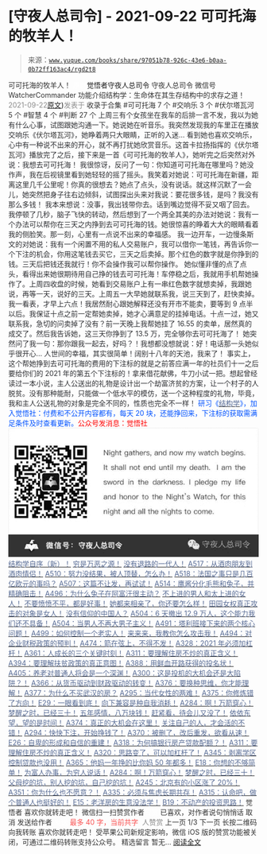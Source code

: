 # [守夜人总司令] - 2021-09-22 可可托海的牧羊人！

> 来源：[`www.yuque.com/books/share/97051b78-926c-43e6-b0aa-0b72ff163ac4/rgd2t8`](https://www.yuque.com/books/share/97051b78-926c-43e6-b0aa-0b72ff163ac4/rgd2t8)

<ne-p id="520f42f3293818f927861ebbd5b15da4_p_0" data-lake-id="520f42f3293818f927861ebbd5b15da4_p_0"><ne-text id="u124fc646" style="color: rgb(51, 51, 51);">可可托海的牧羊人！</ne-text></ne-p> <ne-p id="97c948434b306ad6071d9c0b51d3b0f7" data-lake-id="97c948434b306ad6071d9c0b51d3b0f7"><ne-text id="u9e928ef2" ne-fontsize="12" style="color: rgb(255, 255, 255);">原创</ne-text><ne-text id="u5025a2d6" ne-fontsize="14">觉悟者</ne-text><ne-text id="u627c8167" ne-fontsize="14">守夜人总司令</ne-text></ne-p> <ne-p id="44b2f55d68002fa62c5535ac6f92b003" data-lake-id="44b2f55d68002fa62c5535ac6f92b003"><ne-text id="uaff10fd1" ne-fontsize="14" ne-bold="true" style="color: rgb(51, 51, 51);">守夜人总司令</ne-text></ne-p> <ne-p id="6124e86c9dafb5395302cc8df88fd00c" data-lake-id="6124e86c9dafb5395302cc8df88fd00c"><ne-text id="u5930fe50" ne-fontsize="14" style="color: rgb(51, 51, 51);">微信号</ne-text><ne-text id="u8bd2f670" ne-fontsize="14" style="color: rgb(51, 51, 51);">WatcherCommander</ne-text></ne-p> <ne-p id="45adfc07c6ac3ee4402b352b008881bc" data-lake-id="45adfc07c6ac3ee4402b352b008881bc"><ne-text id="uf6ad5961" ne-fontsize="14" style="color: rgb(51, 51, 51);">功能介绍</ne-text><ne-text id="u40843f0e" ne-fontsize="14" style="color: rgb(51, 51, 51);">结构学：生命体在其生存结构中的求存之道！</ne-text></ne-p> <ne-p id="d1216abdc1210a2067bfcc18bb41a7e9" data-lake-id="d1216abdc1210a2067bfcc18bb41a7e9"><ne-text id="ubb19150f" style="color: rgb(140, 140, 140);">2021-09-22</ne-text>[<ne-text id="u1774f072" ne-fontsize="14">原文</ne-text>](https://mp.weixin.qq.com/s?__biz=MzAxNDk1NjI2Mw==&mid=2247487232&idx=1&sn=b6960f8a48871772d4b404a83cb5c7e0&chksm=9b8a2c88acfda59efdc4f5818b75ef13f4b04754440e16d1670baef9041a20b80fdf8a817540#rd))<ne-text id="uf8335989" ne-fontsize="14" style="color: rgb(140, 140, 140);">发表于</ne-text></ne-p> <ne-p id="eb62c0ce99006c6a896e73c7969cc70f" data-lake-id="eb62c0ce99006c6a896e73c7969cc70f"><ne-text id="u239df485" style="color: rgb(51, 51, 51);">收录于合集</ne-text></ne-p> <ne-p id="c97943c4471bc274b0bb717336054d46" data-lake-id="c97943c4471bc274b0bb717336054d46"><ne-text id="uac4390f5" style="color: rgb(51, 51, 51);">#可可托海 7 个</ne-text></ne-p> <ne-p id="54f792cd01764387948d0c5f020012c9" data-lake-id="54f792cd01764387948d0c5f020012c9"><ne-text id="uc3173d15" style="color: rgb(51, 51, 51);">#交响乐 3 个</ne-text></ne-p> <ne-p id="729e51e167459dae44eeff14223f4fb5" data-lake-id="729e51e167459dae44eeff14223f4fb5"><ne-text id="ua743f519" style="color: rgb(51, 51, 51);">#伏尔塔瓦河 5 个</ne-text></ne-p> <ne-p id="d314faca8074888396b15788fca56175" data-lake-id="d314faca8074888396b15788fca56175"><ne-text id="u3b120e7a" style="color: rgb(51, 51, 51);">#智慧 4 个</ne-text></ne-p> <ne-p id="85ef93fffe8835453ad4ee291305d82e" data-lake-id="85ef93fffe8835453ad4ee291305d82e"><ne-text id="u6e4512c7" style="color: rgb(51, 51, 51);">#判断 27 个</ne-text></ne-p> <ne-p id="d27993866d36fd5ceea0216d5e634b17" data-lake-id="d27993866d36fd5ceea0216d5e634b17"><ne-text id="ua335d68a" style="color: rgb(47, 48, 52);">上周三有个女孩坐在我车的后排一言不发，我以为她有什么心事，试图跟她沟通一下。她说她在听音乐。我突然发现我的车里正在播放交响乐《</ne-text><ne-text id="ua82934c2" style="color: rgb(51, 51, 51);">伏尔塔瓦河</ne-text><ne-text id="uc6e59a4b" style="color: rgb(47, 48, 52);">》，她睁着两只大眼睛，正听的入迷… 看到她也喜欢交响乐，心中有一种说不出来的开心，就不再打扰她欣赏音乐。这首卡拉扬指挥的《</ne-text><ne-text id="u0cb2e29e" style="color: rgb(51, 51, 51);">伏尔塔瓦河</ne-text><ne-text id="ub838d499" style="color: rgb(47, 48, 52);">》播放完了之后，接下来是一首《可可托海的牧羊人》，她听完之后突然对外说：我想去可可托海！</ne-text></ne-p> <ne-p id="79910907d88c6eeb22ec05f433b4b5e7" data-lake-id="79910907d88c6eeb22ec05f433b4b5e7"><ne-text id="u8e64364c" style="color: rgb(47, 48, 52);">我很惊讶，反问了一句：你知道可可托海在哪里吗？她没作声，我在后视镜里看到她轻轻的摇了摇头。我笑着对她说：可可托海在新疆，距离这里几千公里呢！你真的很想去？她点了点头，没有说话。就这样沉默了一会儿，她突然把身子往右边倾斜，试图探出头来对我说：要花很多钱，是吗？我没有那么多钱！</ne-text></ne-p> <ne-p id="2a6b7edd1356b317ef5eff3d82e0a274" data-lake-id="2a6b7edd1356b317ef5eff3d82e0a274"><ne-text id="ub355248e" style="color: rgb(47, 48, 52);">我本来想说：没事，我出钱带你去。话到嘴边觉得不妥又咽了回去。我停顿了几秒，脑子飞快的转动，然后想到了一个两全其美的办法对她说：我有一个办法可以帮你在三天之内挣到去可可托海的钱。她很惊喜的睁着大大的眼睛看着我的侧脸笑。那一刻，心里有一点说不出来的幸福感。</ne-text></ne-p> <ne-p id="9f42a99d73f63fa1600062e020d279c1" data-lake-id="9f42a99d73f63fa1600062e020d279c1"><ne-text id="uc0f4e30f" style="color: rgb(47, 48, 52);">我一边开车，一边慢条斯文的对她说：我有一个闲置不用的私人交易账户，我可以借你一笔钱，再告诉你一个下注的机会，你用这笔钱去买它，三天之后卖掉。那个红色的数字就是你挣到的钱。三天后把钱还我就行！你不会操作我可以帮你操作。</ne-text></ne-p> <ne-p id="a57bd60eef66e33a4c517dc404ac1354" data-lake-id="a57bd60eef66e33a4c517dc404ac1354"><ne-text id="u139ce389" style="color: rgb(47, 48, 52);">她似懂非懂的点了点头，看得出来她很期待用自己挣的钱去可可托海！车停稳之后，我就用手机帮她操作了。上周四收盘的时候，她看到交易账户上有一串红色数字就想卖掉，我跟她说，再等一天，说好的三天。上周五一大早她就联系我，说三天到了，赶快卖掉。我一看表，才早上六点！我居然耐心跟她解释还没有开市不能卖，要等到 9 点半以后。我保证十点之前一定帮她卖掉，她才心满意足的挂掉电话。十点一过，她又联系我，急切的问卖掉了没有？前一天晚上我帮她挂了 16.55 的卖单，居然真的成交了。然后我告诉她，这三天你挣到了 13.5 万，完全够你去可可托海了！</ne-text></ne-p> <ne-p id="ddff103822a3418619c84e80fb16bb1d" data-lake-id="ddff103822a3418619c84e80fb16bb1d"><ne-text id="ufbf8614d" style="color: rgb(47, 48, 52);">她突然问了我一句：那你跟我一起去，好吗？！我想都没想就说：好！电话那一头她似乎很开心… 人世间的幸福，其实很简单！阔别十八年的天池，我来了！</ne-text></ne-p> <ne-p id="5798244e07fa456fc24a1ecc1e1989a7" data-lake-id="5798244e07fa456fc24a1ecc1e1989a7"><ne-text id="ue6df2e66" style="color: rgb(47, 48, 52);">事实上，这个帮她挣到去可可托海的费用的下注标的就是之前答应满一年的社员们十一之后要给你们的 2021 年的第五个下注标的！拿来借花献佛，牛刀小试一把。想起曾经读过一本小说，主人公送出的礼物是设计出一个劫富济贫的方案，让一个村子的人脱贫。没有那种能耐，只能做一个低水平的模仿，送一个这种程度的礼物，毕竟，我和主人公送礼物的对象是完全不同的，性质也完全不一样！</ne-text></ne-p> <ne-p id="7e907331c1fbcb818612c47fd6b85924" data-lake-id="7e907331c1fbcb818612c47fd6b85924"><ne-text id="u6386db0d" ne-bold="true" style="color: rgb(0, 82, 255);">研习《</ne-text>[<ne-text id="u8f2ab666" ne-bold="true" style="color: rgb(87, 107, 149);">结构学</ne-text>](https://mp.weixin.qq.com/mp/appmsgalbum?action=getalbum&album_id=1318317199878225920&__biz=MzAxNDk1NjI2Mw==#wechat_redirect)<ne-text id="u8face835" ne-bold="true" style="color: rgb(0, 82, 255);">》，加入觉悟社：付费和不公开内容都有，每天 20 块，还能挣回来，下注标的获取需满足条件及时查看更新。</ne-text><ne-text id="u61eca3bd" ne-bold="true" style="color: rgb(255, 0, 0);">公众号发消息：觉悟社</ne-text></ne-p> <ne-p id="9dee38ae2fe8af95ae88b4ae33db3212" data-lake-id="9dee38ae2fe8af95ae88b4ae33db3212"><ne-card data-card-name="image" data-card-type="inline" id="XcEXL" data-event-boundary="card" style="color: rgb(51, 51, 51);">![](img/5114eb4352fa0f677b7c8a308e9e311e.png)  <ne-p id="f8716a513284f42788b9ad005370eb55" data-lake-id="f8716a513284f42788b9ad005370eb55">[<ne-text id="u0666ba84" ne-bold="true" style="color: rgb(87, 107, 149);">结构学自序（新）！</ne-text>](http://mp.weixin.qq.com/s?__biz=MzIzMDYwOTM0Mg==&mid=2247485283&idx=1&sn=aa2b8554b8e5040f8f959636feaa06a3&chksm=e8b19fb2dfc616a430aa381b8da0815311244e694a69809cd92d0602ac34cfe5f1f419b3745e&scene=21#wechat_redirect)</ne-p> <ne-p id="ff88b597e3c9341a9d542fd5784bfd28" data-lake-id="ff88b597e3c9341a9d542fd5784bfd28">[<ne-text id="u5e35d99b" style="color: rgb(87, 107, 149);">穷是万恶之源！</ne-text>](http://mp.weixin.qq.com/s?__biz=MzAxNDk1NjI2Mw==&mid=2247483823&idx=1&sn=e54ebe9891b302dc0bf1815c76ccf8b7&chksm=9b8a2227acfdab31a05e273addd9159d4b8263d58d3c58bf214841c8189157519719c3427306&scene=21#wechat_redirect)</ne-p> <ne-p id="48e9512ba08657182944efb1aad42dc7" data-lake-id="48e9512ba08657182944efb1aad42dc7">[<ne-text id="u1bd69b2c" style="color: rgb(87, 107, 149);">没有退路的一代人！</ne-text>](http://mp.weixin.qq.com/s?__biz=MzAxNDk1NjI2Mw==&mid=2247486533&idx=1&sn=a0d5cce0656aad467148e0642eb85a00&chksm=9b8a2fcdacfda6db79857186e953a089baf1fb678b2b071cf101c5a26e7fb9768474c94243ca&scene=21#wechat_redirect)</ne-p> <ne-p id="488f8d665f6d5c3c4cddb3159f72813b" data-lake-id="488f8d665f6d5c3c4cddb3159f72813b">[<ne-text id="u4e80edc3" style="color: rgb(87, 107, 149);">A517：从酒肉朋友到酒肉情侣！</ne-text>](http://mp.weixin.qq.com/s?__biz=MzAxNDk1NjI2Mw==&mid=2247487217&idx=1&sn=5defa9de19a22d6bea269defa65b4b91&chksm=9b8a2d79acfda46fa1fe57755d52f85dba61aa31fdeed8e400ef0f92459388da9ae86b7b6273&scene=21#wechat_redirect)</ne-p> <ne-p id="a61182fb6b6f7a2b5561d341a8c85f42" data-lake-id="a61182fb6b6f7a2b5561d341a8c85f42">[<ne-text id="u73eb38f1" style="color: rgb(87, 107, 149);">A510：努力没结果，被人顶替，怎么办！</ne-text>](http://mp.weixin.qq.com/s?__biz=MzAxNDk1NjI2Mw==&mid=2247487202&idx=1&sn=c4c18c5c793a47e31cd7267152a78d1f&chksm=9b8a2d6aacfda47c47394eb5cbb97fc6233fb7258c0408026e518018a6af33da141b1b0a2bfa&scene=21#wechat_redirect)</ne-p> <ne-p id="aa19877d04e25e6072bdf0b8abdafd6f" data-lake-id="aa19877d04e25e6072bdf0b8abdafd6f">[<ne-text id="u00a4c07b" ne-bold="true" style="color: rgb(87, 107, 149);">A518：法国之事只是几百亿欧元的事吗？</ne-text>](http://mp.weixin.qq.com/s?__biz=MzIzMDYwOTM0Mg==&mid=2247486440&idx=1&sn=5f04c2242b53a3f7d3deacdbfa4fab19&chksm=e8b19339dfc61a2fad7247d7e60502508f330e9721943077c715de77bd240be910edc9c1f724&scene=21#wechat_redirect)</ne-p> <ne-p id="8ef7c2636ff67be788814b3c8066813c" data-lake-id="8ef7c2636ff67be788814b3c8066813c">[<ne-text id="u07acc5f1" ne-bold="true" style="color: rgb(87, 107, 149);">A507：这篇不让发，再试试！</ne-text>](http://mp.weixin.qq.com/s?__biz=MzIzMDYwOTM0Mg==&mid=2247486381&idx=1&sn=ff54feb308d92ab0329957d3b1e6ffe0&chksm=e8b1937cdfc61a6a551fd5459a063cf08ee00693e3d52e5691d3df22e0bbc5b91618b9ead52e&scene=21#wechat_redirect)</ne-p> <ne-p id="c33b9c78f1bd2ab5a31bab482a542919" data-lake-id="c33b9c78f1bd2ab5a31bab482a542919">[<ne-text id="uf4186b6e" style="color: rgb(87, 107, 149);">A514：鹰酱分化毛熊和兔子，并精确阻击！</ne-text>](http://mp.weixin.qq.com/s?__biz=MzIzMDYwOTM0Mg==&mid=2247486421&idx=1&sn=c114599b4fd1016c7f539fca526fe91c&chksm=e8b19304dfc61a127301df6303aedbeace66275a179f7db025e56f2326917c273d443eab53e6&scene=21#wechat_redirect)</ne-p> <ne-p id="0f666d3f41dfa595b3338be65b50b4bd" data-lake-id="0f666d3f41dfa595b3338be65b50b4bd">[<ne-text id="uf99c433a" ne-bold="true" style="color: rgb(87, 107, 149);">A496：为什么兔子在阿富汗很主动？</ne-text>](http://mp.weixin.qq.com/s?__biz=MzIzMDYwOTM0Mg==&mid=2247486278&idx=1&sn=40d09857088bebd3c70bec1c7a500f06&chksm=e8b19397dfc61a810125242c8e395330f934390eb50bd54053ecd3f31ddc91de4e429c0f693a&scene=21#wechat_redirect)</ne-p> <ne-p id="49b623989ffa45961f55b1879072777e" data-lake-id="49b623989ffa45961f55b1879072777e">[<ne-text id="u74f80a45" style="color: rgb(87, 107, 149);">不上进的男人和太上进的女人！</ne-text>](http://mp.weixin.qq.com/s?__biz=MzIzMDYwOTM0Mg==&mid=2247486430&idx=1&sn=7f5bc0b0990883a4e2fb5b7206bec905&chksm=e8b1930fdfc61a190d76241bf61a10a6a911a18c1dd3e7636ad78e4373d683a94e91b7e7ce7d&scene=21#wechat_redirect)</ne-p> <ne-p id="0bc595a7ebe914158381a6a5f99e590b" data-lake-id="0bc595a7ebe914158381a6a5f99e590b">[<ne-text id="uafb1a921" ne-bold="true" style="color: rgb(87, 107, 149);">不要愤愤不平，都是好事！</ne-text>](http://mp.weixin.qq.com/s?__biz=MzAxNDk1NjI2Mw==&mid=2247487130&idx=1&sn=b21138d85455f5692aaf039038c78342&chksm=9b8a2d12acfda404a2b67fe4d446ee0f2805ad64a8b8004902934600fd731191e140df6ac19a&scene=21#wechat_redirect)</ne-p> <ne-p id="95dd5c8b914b566f281ded34d877862f" data-lake-id="95dd5c8b914b566f281ded34d877862f">[<ne-text id="u847b086f" ne-bold="true" style="color: rgb(87, 107, 149);">她都来相亲了，你还要怎么样！</ne-text>](http://mp.weixin.qq.com/s?__biz=MzAxNDk1NjI2Mw==&mid=2247486952&idx=1&sn=698aec6916d2eca5e758c25c4c634346&chksm=9b8a2e60acfda776b80a4f2f0d5c2fe4921fc821cdf029fa9d2fdc52fd708fc5a0b980d5d3d0&scene=21#wechat_redirect)</ne-p> <ne-p id="5b51c4e1b007574e59e89ee571c671d5" data-lake-id="5b51c4e1b007574e59e89ee571c671d5">[<ne-text id="u5aa80738" ne-bold="true" style="color: rgb(87, 107, 149);">田园女权真正攻击的对象是女人！</ne-text>](http://mp.weixin.qq.com/s?__biz=MzIzMDYwOTM0Mg==&mid=2247486412&idx=1&sn=5dd3e8b2a759838d739e6d61ebab2eab&chksm=e8b1931ddfc61a0bf6f81cd2a9a9232ea8ce86528a8eea66c6635180e8678b819ebb38b4cb86&scene=21#wechat_redirect)</ne-p> <ne-p id="36bb7e3521dd12b5d143d29b77ebbbd9" data-lake-id="36bb7e3521dd12b5d143d29b77ebbbd9">[<ne-text id="u7e43cbd3" ne-bold="true" style="color: rgb(87, 107, 149);">没有信仰的中国人？</ne-text>](http://mp.weixin.qq.com/s?__biz=MzIzMDYwOTM0Mg==&mid=2247486407&idx=1&sn=9a80a9025d4d375b279e55be877a62d8&chksm=e8b19316dfc61a00b5b914a5a63d952874bd62283d40c73574940eb7bfb73a25be2e8f2d82b3&scene=21#wechat_redirect)</ne-p> <ne-p id="ef5fa21aac9ef3396e0a8c95d5d53820" data-lake-id="ef5fa21aac9ef3396e0a8c95d5d53820">[<ne-text id="u62e69d80" ne-bold="true" style="color: rgb(87, 107, 149);">A504：6 天撤出 12.9 万人，这个能力我们还不具备！</ne-text>](http://mp.weixin.qq.com/s?__biz=MzIzMDYwOTM0Mg==&mid=2247486364&idx=1&sn=c54714ffeaa4122f08d8ec0c2decb740&chksm=e8b1934ddfc61a5b943cbe55dfc7211561e7d78f163246c3dcfd08325b004bc6d9ee6efbaebf&scene=21#wechat_redirect)</ne-p> <ne-p id="78c8cf8acf727486ccc06a2a38145e13" data-lake-id="78c8cf8acf727486ccc06a2a38145e13">[<ne-text id="u0a77dfd9" style="color: rgb(87, 107, 149);">A504：当男人不再大男子主义！</ne-text>](http://mp.weixin.qq.com/s?__biz=MzAxNDk1NjI2Mw==&mid=2247487148&idx=1&sn=5151b292f8f882fe9f87aabf52be08df&chksm=9b8a2d24acfda432b5803c25c0c83a4cbfc80a7c83ffd044b72bedc5e32d9670054d861705cf&scene=21#wechat_redirect)</ne-p> <ne-p id="fd2d1ed6547e5209a57904d26f39fe5c" data-lake-id="fd2d1ed6547e5209a57904d26f39fe5c">[<ne-text id="u0d8ad99c" style="color: rgb(87, 107, 149);">A491：塔利班接下来的两个核心问题！</ne-text>](http://mp.weixin.qq.com/s?__biz=MzIzMDYwOTM0Mg==&mid=2247486219&idx=1&sn=8f77517f0244ba31f7eb28e2676e17cd&chksm=e8b193dadfc61acc6d9e6029653aac696f132efc24d3b28f983ba8e4ada269ac887e6165d837&scene=21#wechat_redirect)</ne-p> <ne-p id="00587f1cad4b027995f827e8f3a2fcb0" data-lake-id="00587f1cad4b027995f827e8f3a2fcb0">[<ne-text id="u8eb09278" style="color: rgb(87, 107, 149);">A499：如何控制一个老实人！</ne-text>](http://mp.weixin.qq.com/s?__biz=MzIzMDYwOTM0Mg==&mid=2247486301&idx=1&sn=f4bfec024d8688c8555dd21b85deea31&chksm=e8b1938cdfc61a9a1e2d8a8fa37d495cf337bc34215939caced14a58dd32b46ad59646d0e928&scene=21#wechat_redirect)</ne-p> <ne-p id="7c7fe3e8b6ba3e785df917ab68df4aeb" data-lake-id="7c7fe3e8b6ba3e785df917ab68df4aeb">[<ne-text id="uf1fd5462" style="color: rgb(87, 107, 149);">来来来，我教你怎么攻击我！</ne-text>](http://mp.weixin.qq.com/s?__biz=MzIzMDYwOTM0Mg==&mid=2247486306&idx=1&sn=f48e33b5940f74a11011debfe3e5c8a2&chksm=e8b193b3dfc61aa53a82eeb81220ce252b0667925a9479e4d6a215e2b43244ba91c58e934264&scene=21#wechat_redirect)</ne-p> <ne-p id="5e11716511a97f5433c52ba437a52fd0" data-lake-id="5e11716511a97f5433c52ba437a52fd0">[<ne-text id="ud9743831" ne-bold="true" style="color: rgb(87, 107, 149);">A494：对企业财税政策的预判！</ne-text>](http://mp.weixin.qq.com/s?__biz=MzIzMDYwOTM0Mg==&mid=2247486230&idx=1&sn=5fa67e9065c3feae6264765838772136&chksm=e8b193c7dfc61ad15311f10ab8265d667f31cc2e11e404476afbc0310d6ee71e5f1167faf78f&scene=21#wechat_redirect)</ne-p> <ne-p id="365529f110c6a94833f9e3acff44e0fe" data-lake-id="365529f110c6a94833f9e3acff44e0fe">[<ne-text id="ue140042f" ne-bold="true" style="color: rgb(87, 107, 149);">A474：箭在弦上，不得不发！</ne-text>](http://mp.weixin.qq.com/s?__biz=MzIzMDYwOTM0Mg==&mid=2247486092&idx=1&sn=d93b0ab35ba2828a708658dbd2e5ad9b&chksm=e8b1925ddfc61b4b12bc1b6a7e7e25a2fe7ff149b1c4f64810b2a5eefa97b8dc1bd1899dcf00&scene=21#wechat_redirect)</ne-p> <ne-p id="f6ac9a2bc8d5d71a55f2165cc88d14db" data-lake-id="f6ac9a2bc8d5d71a55f2165cc88d14db">[<ne-text id="uc16dd0ce" ne-bold="true" style="color: rgb(87, 107, 149);">A328：2021 年必须加杠杆！</ne-text>](http://mp.weixin.qq.com/s?__biz=MzIzMDYwOTM0Mg==&mid=2247485087&idx=1&sn=24d72f6a71bddb8954a03be5db246538&chksm=e8b19e4edfc617587a8ae645885a89ab8c3c6f67730a026d9c7c9a94ab3051ca480302147fc0&scene=21#wechat_redirect)</ne-p> <ne-p id="05f5fb9163227c85a81ece005a93c5b4" data-lake-id="05f5fb9163227c85a81ece005a93c5b4">[<ne-text id="uafd62ae2" ne-bold="true" style="color: rgb(87, 107, 149);">A361：人成长的三个关键时刻！</ne-text>](http://mp.weixin.qq.com/s?__biz=MzAxNDk1NjI2Mw==&mid=2247486472&idx=1&sn=8b46d73659ff81e3d7bd544e1718a94f&chksm=9b8a2f80acfda69601b059cb0180f8841eda098200c32c84ad6430bb8fbe33a9021fa7890344&scene=21#wechat_redirect)</ne-p> <ne-p id="e89ee5d2071e3d8f75b849744107e1f7" data-lake-id="e89ee5d2071e3d8f75b849744107e1f7">[<ne-text id="uab3b2f25" ne-bold="true" style="color: rgb(87, 107, 149);">A311：要理解住房不炒的真正含义！</ne-text>](http://mp.weixin.qq.com/s?__biz=MzIzMDYwOTM0Mg==&mid=2247484959&idx=1&sn=090583ec50bfd9febec1de463c2672f6&chksm=e8b19ecedfc617d8629080f6745c8de013cfe875de26eef6767b2d5c10782650223ed15f807b&scene=21#wechat_redirect)</ne-p> <ne-p id="b136667a07d07316aea3b1a087fa08d3" data-lake-id="b136667a07d07316aea3b1a087fa08d3">[<ne-text id="u36f9fa80" ne-bold="true" style="color: rgb(87, 107, 149);">A394：要理解扶贫政策的真正意图！</ne-text>](http://mp.weixin.qq.com/s?__biz=MzIzMDYwOTM0Mg==&mid=2247485502&idx=1&sn=fffb9911cefa626e6fbcb9c416c1eb98&chksm=e8b190efdfc619f9b0e42f3c3d5d79c17df1619bad2b1bddd6a482242b583ee46d8a79a245e6&scene=21#wechat_redirect)</ne-p> <ne-p id="215f51c159485bad8a067c1259f4f665" data-lake-id="215f51c159485bad8a067c1259f4f665">[<ne-text id="uc4f906ab" style="color: rgb(87, 107, 149);">A388：用鲜血开路获得的投名状！</ne-text>](http://mp.weixin.qq.com/s?__biz=MzIzMDYwOTM0Mg==&mid=2247485591&idx=1&sn=a8443453e3caf1f201006eeec8e6e539&chksm=e8b19046dfc61950e63e29bb93049ce90b3228913e9ecee99a2f01b8fdda7cd8966a054241a9&scene=21#wechat_redirect)</ne-p> <ne-p id="ed232d28914623adec08c7e0bb284d19" data-lake-id="ed232d28914623adec08c7e0bb284d19">[<ne-text id="u16b83e14" style="color: rgb(87, 107, 149);">A405：养老对普通人将会是一个深渊！</ne-text>](http://mp.weixin.qq.com/s?__biz=MzIzMDYwOTM0Mg==&mid=2247485587&idx=1&sn=f00402b3fdc5062ee5c5382295ac4dcb&chksm=e8b19042dfc619546bf0a0905d2733d900b7594f1564f1fa7528399053b93dc53f4d14c009fb&scene=21#wechat_redirect)</ne-p> <ne-p id="53a9f50a388c5fa8e6ef430391d6dcbd" data-lake-id="53a9f50a388c5fa8e6ef430391d6dcbd">[<ne-text id="ubf5d686d" ne-bold="true" style="color: rgb(87, 107, 149);">A300：这是投机的大机会还是大陷阱？！</ne-text>](http://mp.weixin.qq.com/s?__biz=MzIzMDYwOTM0Mg==&mid=2247484882&idx=1&sn=b103029f41e3aede94e1a45d035cd9ac&chksm=e8b19d03dfc614153863f37ca3f9204b451e2c02ad5ca8680c120e2458e628e5329c76b2d42c&scene=21#wechat_redirect)</ne-p> <ne-p id="aacd1f96381359b7f99c57d531465244" data-lake-id="aacd1f96381359b7f99c57d531465244">[<ne-text id="ueb94dc74" ne-bold="true" style="color: rgb(87, 107, 149);">A366：从货币驱动到财政驱动的转变！</ne-text>](http://mp.weixin.qq.com/s?__biz=MzIzMDYwOTM0Mg==&mid=2247485347&idx=1&sn=a916df57ddc7230366719fbecc6c1704&chksm=e8b19f72dfc61664fd99844bfe3ffffb5d6f088807c84d99f11ddbc7410b2eed67bc4c615d53&scene=21#wechat_redirect)</ne-p> <ne-p id="696b7261583309f9bd71be240a7fa08b" data-lake-id="696b7261583309f9bd71be240a7fa08b">[<ne-text id="u27361d6d" style="color: rgb(87, 107, 149);">A376：要换种思维，你才能理解！</ne-text>](http://mp.weixin.qq.com/s?__biz=MzAxNDk1NjI2Mw==&mid=2247486529&idx=1&sn=3a50ada30a5ae0448d686c6a0c809919&chksm=9b8a2fc9acfda6df5e9243deb6e9df9a7cc0912eabd0a9c00322d42ed4c25c2daedc8de6b6ca&scene=21#wechat_redirect)</ne-p> <ne-p id="4e811f47c64b19052de4788cf127f640" data-lake-id="4e811f47c64b19052de4788cf127f640">[<ne-text id="u02f8a7ca" ne-bold="true" style="color: rgb(87, 107, 149);">A377：为什么不买武汉的房？</ne-text>](http://mp.weixin.qq.com/s?__biz=MzIzMDYwOTM0Mg==&mid=2247485413&idx=1&sn=1f3339540496eb9e5ea109d8530f29dc&chksm=e8b19f34dfc6162225a694c1c2443d73b51bf6ca8dc53d4c18a30e6e2191e250967e711db589&scene=21#wechat_redirect)</ne-p> <ne-p id="a7335538518f35367f3d7f0a866181ca" data-lake-id="a7335538518f35367f3d7f0a866181ca">[<ne-text id="u354d185c" ne-bold="true" style="color: rgb(87, 107, 149);">A295：当代女性的两难！</ne-text>](http://mp.weixin.qq.com/s?__biz=MzIzMDYwOTM0Mg==&mid=2247484854&idx=1&sn=6851afe306f7b89d23728018ea32b7f2&chksm=e8b19d67dfc61471955b15021ac11c5fff9f1607977e9df1bd2bbfabc2deb3dea5c98e369c55&scene=21#wechat_redirect)</ne-p> <ne-p id="dcbda6812fc135a267482d67bc2e7d0c" data-lake-id="dcbda6812fc135a267482d67bc2e7d0c">[<ne-text id="ud6949eca" ne-bold="true" style="color: rgb(87, 107, 149);">A375：你修炼错了方向！</ne-text>](http://mp.weixin.qq.com/s?__biz=MzIzMDYwOTM0Mg==&mid=2247485407&idx=1&sn=9febe7868b7205ac865541d88423d9b9&chksm=e8b19f0edfc61618c7f22fb7bf48181c5f974463c5d3a8849b0f76b96eeac73b0dd074ea4737&scene=21#wechat_redirect)</ne-p> <ne-p id="890468a069d82663fc2710f131dabc13" data-lake-id="890468a069d82663fc2710f131dabc13">[<ne-text id="u48f80c76" ne-bold="true" style="color: rgb(87, 107, 149);">E29：一眼看到底！</ne-text>](http://mp.weixin.qq.com/s?__biz=MzIzMDYwOTM0Mg==&mid=2247485301&idx=1&sn=dc6dd50c5d742ea51ce9e394de25351a&chksm=e8b19fa4dfc616b26734c3619c6fa664474fa478d2764c3370dde41d19f6035edc05f9f191e8&scene=21#wechat_redirect)</ne-p> <ne-p id="8e261c7fcd9d8680fe81d0fdfde3e10d" data-lake-id="8e261c7fcd9d8680fe81d0fdfde3e10d">[<ne-text id="u8644af3e" style="color: rgb(87, 107, 149);">向下兼容是种自我消耗！</ne-text>](http://mp.weixin.qq.com/s?__biz=MzAxNDk1NjI2Mw==&mid=2247486535&idx=1&sn=e87304f3a33f1cd0425186362901eb04&chksm=9b8a2fcfacfda6d92af7f3b026ef129368c01361e40f2db3be32500a1e68fb99f1f35ec22a6b&scene=21#wechat_redirect)</ne-p> <ne-p id="b09b04c4c1633b7c419783d769d72a94" data-lake-id="b09b04c4c1633b7c419783d769d72a94">[<ne-text id="ua9b42f24" ne-bold="true" style="color: rgb(87, 107, 149);">A284：啊！万箭穿心！</ne-text>](http://mp.weixin.qq.com/s?__biz=MzAxNDk1NjI2Mw==&mid=2247486135&idx=1&sn=e950149b9b9147e9199cfc6093605950&chksm=9b8a293facfda029419b911d4b4fa91c73bbaf695b206df2cf15124d843f4bf4b80673baa394&scene=21#wechat_redirect)</ne-p> <ne-p id="85b888c59713dfbf6add2a135391fec8" data-lake-id="85b888c59713dfbf6add2a135391fec8">[<ne-text id="u52395413" ne-bold="true" style="color: rgb(87, 107, 149);">梦醒之时，已经三十！</ne-text>](http://mp.weixin.qq.com/s?__biz=MzIzMDYwOTM0Mg==&mid=2247484378&idx=1&sn=e3a058584a13d7a5267315113964280d&chksm=e8b19b0bdfc6121df4af4b77d2d826fd0f4132ccfdee48132ce8cf86eb1ba45b898be83d1dc7&scene=21#wechat_redirect)</ne-p> <ne-p id="cab0b02df943fe84d79b6f8d91b88679" data-lake-id="cab0b02df943fe84d79b6f8d91b88679">[<ne-text id="u379deb08" style="color: rgb(87, 107, 149);">五年感情，八万块钱！</ne-text>](http://mp.weixin.qq.com/s?__biz=MzIzMDYwOTM0Mg==&mid=2247484317&idx=1&sn=b22f9fb2e3c084e427a5e3e9895be99a&chksm=e8b19b4cdfc6125adf3ea3b0d2b72a121f38e8ba26e43abc48edff900327ce3e7464b944cafb&scene=21#wechat_redirect)</ne-p> <ne-p id="a935055b7e73ef34afc939297efa1db0" data-lake-id="a935055b7e73ef34afc939297efa1db0">[<ne-text id="u5b701835" style="color: rgb(87, 107, 149);">赶紧看，待会儿又没了！</ne-text>](http://mp.weixin.qq.com/s?__biz=MzAxNDk1NjI2Mw==&mid=2247486485&idx=1&sn=59010caa3e68d45d1ae578d4ab76a4db&chksm=9b8a2f9dacfda68b06ee592a02eead0f174b54fa7501f4c0f4221f3c6fff0c625e90a7675460&scene=21#wechat_redirect)</ne-p> <ne-p id="c0f21ff78bfe7b9329d9305561322624" data-lake-id="c0f21ff78bfe7b9329d9305561322624">[<ne-text id="ubd26c0a8" ne-bold="true" style="color: rgb(87, 107, 149);">依依东望，望的是时间！</ne-text>](http://mp.weixin.qq.com/s?__biz=MzIzMDYwOTM0Mg==&mid=2247483860&idx=1&sn=b5b01ae82ff764ce2806251e3f2a809f&chksm=e8b19905dfc61013607735eb7782299c9a4d7a39a8b15a7b46182ef20eda3ffe9f6ed6337e1f&scene=21#wechat_redirect)</ne-p> <ne-p id="93bbf4a79c90b796d02a8600d1c8ab0b" data-lake-id="93bbf4a79c90b796d02a8600d1c8ab0b">[<ne-text id="u7a010a4b" ne-bold="true" style="color: rgb(87, 107, 149);">A374：真正的大机会在这里！</ne-text>](http://mp.weixin.qq.com/s?__biz=MzIzMDYwOTM0Mg==&mid=2247485401&idx=1&sn=100967c02c0754759ec4ea0ef8706c29&chksm=e8b19f08dfc6161e92c7cc691f1a1fed9ff74c2b906529a8d42a7703a3c3a3c3a412903e12f7&scene=21#wechat_redirect)</ne-p> <ne-p id="3b72e2904cf7825f72e8418961fe9ea7" data-lake-id="3b72e2904cf7825f72e8418961fe9ea7">[<ne-text id="ue9d3c30c" ne-bold="true" style="color: rgb(87, 107, 149);">关注自己的人，才会活的不错！</ne-text>](http://mp.weixin.qq.com/s?__biz=MzIzMDYwOTM0Mg==&mid=2247485305&idx=1&sn=c719ea57e5c3320c2e2629dd9a7b44e9&chksm=e8b19fa8dfc616be5fa3f8141ea0aa63d5e1335657ed97e62c1086c41eba29effe58e0c8e9dc&scene=21#wechat_redirect)</ne-p> <ne-p id="0c3f3f10182bf2d46712fc4356da69b5" data-lake-id="0c3f3f10182bf2d46712fc4356da69b5">[<ne-text id="u16dda6b2" ne-bold="true" style="color: rgb(87, 107, 149);">A294：快快下注，开始挣钱了！</ne-text>](http://mp.weixin.qq.com/s?__biz=MzIzMDYwOTM0Mg==&mid=2247484849&idx=1&sn=5485cd1d6c511e883e25b0c7dd9e2e3e&chksm=e8b19d60dfc614764ffc8405dccf5b8120b31988f3c1cee74e384c06f0e39c3c81bef8263c3d&scene=21#wechat_redirect)</ne-p> <ne-p id="4003c700d1d21d976ea4a6df1bfb614f" data-lake-id="4003c700d1d21d976ea4a6df1bfb614f">[<ne-text id="ubd9cf64c" ne-bold="true" style="color: rgb(87, 107, 149);">A370：被删了，改后重发，欲看从速！</ne-text>](http://mp.weixin.qq.com/s?__biz=MzIzMDYwOTM0Mg==&mid=2247485388&idx=1&sn=a456e8ffdc8a16bb30263818dc86c6a3&chksm=e8b19f1ddfc6160bfd0fea09b006477a095662aa74ac7036fca621b2ef49dc59f4ad4a407eeb&scene=21#wechat_redirect)</ne-p> <ne-p id="255c0b230b5c27179fe7f78341bf5507" data-lake-id="255c0b230b5c27179fe7f78341bf5507">[<ne-text id="uef08a691" ne-bold="true" style="color: rgb(87, 107, 149);">E26：自卑的形成和自信的重建！</ne-text>](http://mp.weixin.qq.com/s?__biz=MzIzMDYwOTM0Mg==&mid=2247485311&idx=1&sn=28f827c212f9a1ac53e73986742ca5aa&chksm=e8b19faedfc616b8d527f328c2ad55dca966707c8813ceaa5b7c0daee3432edeec88744d842c&scene=21#wechat_redirect)</ne-p> <ne-p id="30f35fa40c9278175d9e452ec0d3702f" data-lake-id="30f35fa40c9278175d9e452ec0d3702f">[<ne-text id="ud94232b0" ne-bold="true" style="color: rgb(87, 107, 149);">A318：为何搞银行房产贷款配额？！</ne-text>](http://mp.weixin.qq.com/s?__biz=MzIzMDYwOTM0Mg==&mid=2247485031&idx=1&sn=c4af23061445755fdb12f1196c108b1d&chksm=e8b19eb6dfc617a015821fd94ff2d8f51a2cb8fb456ddd907206b615bf3240c1597d3618609c&scene=21#wechat_redirect)</ne-p> <ne-p id="bbd0f6efb0c9821c0db3d9793c3d2a34" data-lake-id="bbd0f6efb0c9821c0db3d9793c3d2a34">[<ne-text id="u8268f020" ne-bold="true" style="color: rgb(87, 107, 149);">A311：要理解住房不炒的真正含义！</ne-text>](http://mp.weixin.qq.com/s?__biz=MzIzMDYwOTM0Mg==&mid=2247484959&idx=1&sn=090583ec50bfd9febec1de463c2672f6&chksm=e8b19ecedfc617d8629080f6745c8de013cfe875de26eef6767b2d5c10782650223ed15f807b&scene=21#wechat_redirect)</ne-p> <ne-p id="61393adabd1e61cf3817130a1f324e06" data-lake-id="61393adabd1e61cf3817130a1f324e06">[<ne-text id="u0db60ff0" ne-fontsize="13" ne-bold="true" style="color: rgb(87, 107, 149);">A320：思路变了，可以加杠杆了！</ne-text>](http://mp.weixin.qq.com/s?__biz=MzIzMDYwOTM0Mg==&mid=2247485041&idx=1&sn=add2174fa42806f885a456a072ee4fee&chksm=e8b19ea0dfc617b6734e013f780112fdd88f28ad5312ce423fea1d75da4c3757660dab175208&scene=21#wechat_redirect)</ne-p> <ne-p id="45428566543e1dd13c8679ae7f77885d" data-lake-id="45428566543e1dd13c8679ae7f77885d">[<ne-text id="u7efe143a" ne-bold="true" style="color: rgb(87, 107, 149);">A345：剥离学区控制贷款也没用！</ne-text>](http://mp.weixin.qq.com/s?__biz=MzIzMDYwOTM0Mg==&mid=2247485208&idx=1&sn=ac3653b56fc18a4a6a809139f935bc45&chksm=e8b19fc9dfc616dfa31b0baf15aa90d994ef8a1262e0fd515739c06698cd0673d1d46e6e4c4f&scene=21#wechat_redirect)</ne-p> <ne-p id="ad5538eeb3474bb57b934eb57eb3d452" data-lake-id="ad5538eeb3474bb57b934eb57eb3d452">[<ne-text id="u6c5d4fb8" ne-bold="true" style="color: rgb(87, 107, 149);">A365：他妈一年挣的比你妈 50 年都多！</ne-text>](http://mp.weixin.qq.com/s?__biz=MzIzMDYwOTM0Mg==&mid=2247485336&idx=1&sn=2fba7786d5102be1d639bfdd138185db&chksm=e8b19f49dfc6165f4a1e07062ca1414d977f1a6c15d797233e36f7dec3b27c28b0ed72667f5f&scene=21#wechat_redirect)</ne-p> <ne-p id="98c9c94060a2c0933bb6cd50002dd3e3" data-lake-id="98c9c94060a2c0933bb6cd50002dd3e3">[<ne-text id="u57646e2c" ne-bold="true" style="color: rgb(87, 107, 149);">E18：你想的不够简单！</ne-text>](http://mp.weixin.qq.com/s?__biz=MzIzMDYwOTM0Mg==&mid=2247484775&idx=1&sn=2a8e810e281cd7fe5a4db49002b193d2&chksm=e8b19db6dfc614a0e3360f0d54949c40138c27b184c114a44feaa394bd4400073dbbedf6a049&scene=21#wechat_redirect)</ne-p> <ne-p id="9ad9e4fb82b99f17a91f08ec0e826ed8" data-lake-id="9ad9e4fb82b99f17a91f08ec0e826ed8">[<ne-text id="ud69074fe" style="color: rgb(87, 107, 149);">为富人办事，为穷人说话！</ne-text>](http://mp.weixin.qq.com/s?__biz=MzIzMDYwOTM0Mg==&mid=2247484462&idx=1&sn=195ebab17907fba73c69ae7a11bc40ad&chksm=e8b19cffdfc615e9b2f88327d492813afa3656859f4d67a6d831ac1cf684a54b760a8b8edcd6&scene=21#wechat_redirect)</ne-p> <ne-p id="f106ffa7b90816bc588b7d77f552f63e" data-lake-id="f106ffa7b90816bc588b7d77f552f63e">[<ne-text id="u53113b6d" ne-bold="true" style="color: rgb(87, 107, 149);">A284：啊！万箭穿心！</ne-text>](http://mp.weixin.qq.com/s?__biz=MzAxNDk1NjI2Mw==&mid=2247486135&idx=1&sn=e950149b9b9147e9199cfc6093605950&chksm=9b8a293facfda029419b911d4b4fa91c73bbaf695b206df2cf15124d843f4bf4b80673baa394&scene=21#wechat_redirect)</ne-p> <ne-p id="8c7c0f3761f1b9bc36baef88e09207a8" data-lake-id="8c7c0f3761f1b9bc36baef88e09207a8">[<ne-text id="uc5ffd308" ne-bold="true" style="color: rgb(87, 107, 149);">梦醒之时，已经三十！</ne-text>](http://mp.weixin.qq.com/s?__biz=MzIzMDYwOTM0Mg==&mid=2247484378&idx=1&sn=e3a058584a13d7a5267315113964280d&chksm=e8b19b0bdfc6121df4af4b77d2d826fd0f4132ccfdee48132ce8cf86eb1ba45b898be83d1dc7&scene=21#wechat_redirect)</ne-p> <ne-p id="58771693d2a5e19483618dea2361b4db" data-lake-id="58771693d2a5e19483618dea2361b4db">[<ne-text id="u206ffbca" ne-bold="true" style="color: rgb(87, 107, 149);">父母挖的坑，别人挖的坑，自己挖的坑！</ne-text>](http://mp.weixin.qq.com/s?__biz=MzAxNDk1NjI2Mw==&mid=2247486426&idx=1&sn=8707934ad2fe2f8017d6b7810fd61c17&chksm=9b8a2852acfda1441fded7bab2456dd2493073ad3e5d541e1080d1739879b86c25a3a61df79a&scene=21#wechat_redirect)</ne-p> <ne-p id="2f4cef70b28fb0d244cbb2e8fab1ca22" data-lake-id="2f4cef70b28fb0d244cbb2e8fab1ca22">[<ne-text id="uac55e475" ne-bold="true" style="color: rgb(87, 107, 149);">A245：北京有的小区涨了 20%！</ne-text>](http://mp.weixin.qq.com/s?__biz=MzIzMDYwOTM0Mg==&mid=2247485265&idx=1&sn=f4bce6f07805cba2db3a1a806215e45c&chksm=e8b19f80dfc616966666979063f2c9fce9fe20308538607cf90eac74f0db85c9adf79299f4b8&scene=21#wechat_redirect)</ne-p> <ne-p id="c39ffcddb9c5b8d40d9b63ea3caab21f" data-lake-id="c39ffcddb9c5b8d40d9b63ea3caab21f">[<ne-text id="ub120be47" style="color: rgb(87, 107, 149);">A351：你为什么也不愿意？！</ne-text>](http://mp.weixin.qq.com/s?__biz=MzIzMDYwOTM0Mg==&mid=2247485242&idx=1&sn=f4a01a5936322120b0b158f225bc78de&chksm=e8b19febdfc616fd2eb1558a3b7c748ecc497a3af00aec5b5c5ca8042cc52eb7d0af7befa399&scene=21#wechat_redirect)</ne-p> <ne-p id="f0b5e9430d46821992b66d0dda05040f" data-lake-id="f0b5e9430d46821992b66d0dda05040f">[<ne-text id="uf5f96540" ne-bold="true" style="color: rgb(87, 107, 149);">A335：必须与焦虑长期共存！</ne-text>](http://mp.weixin.qq.com/s?__biz=MzIzMDYwOTM0Mg==&mid=2247485165&idx=1&sn=f3f0957c63fa549b288f00c8b117162e&chksm=e8b19e3cdfc6172a188000afd2b522144a04ba774169824cad2067d93b5365537ff0644f6b9f&scene=21#wechat_redirect)</ne-p> <ne-p id="c418151a426563923d185372b74adbdd" data-lake-id="c418151a426563923d185372b74adbdd">[<ne-text id="u29b6bde2" ne-bold="true" style="color: rgb(87, 107, 149);">A315：认命吧，做个普通人也挺好的！</ne-text>](http://mp.weixin.qq.com/s?__biz=MzIzMDYwOTM0Mg==&mid=2247485008&idx=1&sn=bcaf70c42d4676c8f69de9f9ead1e495&chksm=e8b19e81dfc617973ba40200519407186760e32843fc6f379020da6160b0ba89870dadcae5fa&scene=21#wechat_redirect)</ne-p> <ne-p id="54a601acae30a41332848298c31e9a0a" data-lake-id="54a601acae30a41332848298c31e9a0a">[<ne-text id="u0625f49b" ne-bold="true" style="color: rgb(87, 107, 149);">E15：老洋房的生意没法学！</ne-text>](http://mp.weixin.qq.com/s?__biz=MzAxNDk1NjI2Mw==&mid=2247485113&idx=1&sn=4fc868bf65d5f2ca6eb4d9b776c004ec&chksm=9b8a2531acfdac27c57da12097dfe850ba55cdfd447e35c19df3819bdf4051694bc49f0a218d&scene=21#wechat_redirect)</ne-p> <ne-p id="5fff09723b1125a09b197a6230f1728f" data-lake-id="5fff09723b1125a09b197a6230f1728f">[<ne-text id="u028d3f7b" ne-bold="true" style="color: rgb(87, 107, 149);">B19：不动产的投资思路！</ne-text>](http://mp.weixin.qq.com/s?__biz=MzAxNDk1NjI2Mw==&mid=2247484650&idx=1&sn=36687887ab7cd444fd324c3906b8d54a&chksm=9b8a2762acfdae74b83a146bdd8994b81cb9879b3de5caa870c13c6253ad22b2f5c42b0fe59a&scene=21#wechat_redirect)</ne-p> <ne-p id="6eb02853dbd3b1e43d099003906e8f6b" data-lake-id="6eb02853dbd3b1e43d099003906e8f6b"><ne-text id="u970762f2" style="color: rgb(51, 51, 51);">觉悟者</ne-text></ne-p> <ne-p id="3b951a94e0d45bee05440877411f021c" data-lake-id="3b951a94e0d45bee05440877411f021c"><ne-text id="u6b2f9524" style="color: rgb(51, 51, 51);">喜欢你就转走吧！</ne-text></ne-p> <ne-p id="8291b4be57ec1553ea838f2b23f96e7c" data-lake-id="8291b4be57ec1553ea838f2b23f96e7c"><ne-text id="u34a04ad1" ne-bold="true" style="color: rgb(51, 51, 51);">微信扫一扫赞赏作者</ne-text><ne-text id="udca008db" ne-bold="true" style="color: rgb(255, 255, 255);">赞赏</ne-text></ne-p> <ne-p id="7433ca664cd571274b329e8b7965221a" data-lake-id="7433ca664cd571274b329e8b7965221a"><ne-text id="u4bad5600" style="color: rgb(51, 51, 51);">已喜欢，</ne-text><ne-text id="u0bc77706">对作者说句悄悄话</ne-text></ne-p> <ne-p id="e2bdfe193f55109b662dfbcb0a4ccf37" data-lake-id="e2bdfe193f55109b662dfbcb0a4ccf37"><ne-text id="u05e7aa59" style="color: rgb(51, 51, 51);">取消</ne-text></ne-p> <ne-p id="088a337e3264cadd3cadd3f8bba4712a" data-lake-id="088a337e3264cadd3cadd3f8bba4712a"><ne-text id="u06c27930" ne-fontsize="14" ne-bold="true" style="color: rgb(51, 51, 51);">发送给作者</ne-text></ne-p> <ne-p id="1b6577846b6df0bf8e48bae13d9fea62" data-lake-id="1b6577846b6df0bf8e48bae13d9fea62"><ne-text id="u1e0a910a" ne-bold="true" style="color: rgb(255, 255, 255);">发送</ne-text></ne-p> <ne-p id="84cc81de62e53fcbfa34d72cc2240efd" data-lake-id="84cc81de62e53fcbfa34d72cc2240efd"><ne-text id="u868aa146" ne-fontsize="13" style="color: rgb(250, 81, 81);">最多 40 字，当前共字</ne-text></ne-p> <ne-p id="d92164954d776e9329f3981f28b8e09e" data-lake-id="d92164954d776e9329f3981f28b8e09e"><ne-text id="u29bea52a" style="color: rgb(136, 136, 136);"> 人赞赏</ne-text></ne-p> <ne-p id="021f299d5977f67d64713edb1bd69c1d" data-lake-id="021f299d5977f67d64713edb1bd69c1d"><ne-text id="u967bc7e5" style="color: rgb(51, 51, 51);">上一页</ne-text> <ne-text id="u49fa12fa">1</ne-text><ne-text id="u7e761029" style="color: rgb(51, 51, 51);">/3 下一页</ne-text></ne-p> <ne-p id="58de158ed3e47142a188f2bd77aab7ff" data-lake-id="58de158ed3e47142a188f2bd77aab7ff"><ne-text id="u37d919b7" style="color: rgb(51, 51, 51);">长按二维码向我转账</ne-text></ne-p> <ne-p id="f16133f153742823c92e41e6985af18c" data-lake-id="f16133f153742823c92e41e6985af18c"><ne-text id="u65d8c455" style="color: rgb(51, 51, 51);">喜欢你就转走吧！</ne-text></ne-p> <ne-p id="fc12a851f4f90abc07448440aeef4359" data-lake-id="fc12a851f4f90abc07448440aeef4359"><ne-text id="u3f4d35e0" style="color: rgb(51, 51, 51);">受苹果公司新规定影响，微信 iOS 版的赞赏功能被关闭，可通过二维码转账支持公众号。</ne-text></ne-p> <ne-h3 id="GJevN" data-lake-id="GJevN"><ne-heading-ext><ne-heading-anchor></ne-heading-anchor><ne-heading-fold></ne-heading-fold></ne-heading-ext><ne-heading-content><ne-text id="u3283f944" ne-fontsize="16" style="color: rgb(51, 51, 51);">精选留言</ne-text></ne-heading-content></ne-h3> <ne-p id="ce75755a1efe00dc483e01f3c98d3424" data-lake-id="ce75755a1efe00dc483e01f3c98d3424"><ne-text id="u2f66752a" style="color: rgb(51, 51, 51);">暂无...</ne-text></ne-p> <ne-p id="01ae85e332e731d11629bfdecb0ebc02" data-lake-id="01ae85e332e731d11629bfdecb0ebc02">[<ne-text id="ud62fd183">阅读全文</ne-text>](https://mp.weixin.qq.com/s/nIdk03JhgbTU-TDXQQQ39A#rd)</ne-p></ne-card></ne-p>
